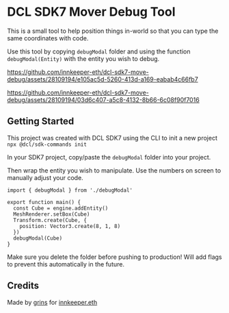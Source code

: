 # DCL SDK7 Mover Debug Tool

This is a small tool to help position things in-world so that you can type the same coordinates with code.

Use this tool by copying `debugModal` folder and using the function `debugModal(Entity)` with the entity you wish to debug.

https://github.com/innkeeper-eth/dcl-sdk7-move-debug/assets/28109194/e105ac5d-5260-413d-a169-eabab4c66fb7

https://github.com/innkeeper-eth/dcl-sdk7-move-debug/assets/28109194/03d6c407-a5c8-4132-8b66-6c08f90f7016

## Getting Started

This project was created with DCL SDK7 using the CLI to init a new project
`npx @dcl/sdk-commands init`

In your SDK7 project, copy/paste the `debugModal` folder into your project.

Then wrap the entity you wish to manipulate. Use the numbers on screen to manually adjust your code.
```
import { debugModal } from './debugModal'

export function main() {
  const Cube = engine.addEntity()
  MeshRenderer.setBox(Cube)
  Transform.create(Cube, {
    position: Vector3.create(8, 1, 8)
  })
  debugModal(Cube)
}
```

Make sure you delete the folder before pushing to production! Will add flags to prevent this automatically in the future.


## Credits

Made by [grins](https://twitter.com/deandotland) for [innkeeper.eth](https://twitter.com/innkeeperdoteth)
